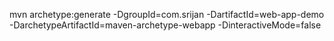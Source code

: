 mvn archetype:generate -DgroupId=com.srijan -DartifactId=web-app-demo -DarchetypeArtifactId=maven-archetype-webapp -DinteractiveMode=false
